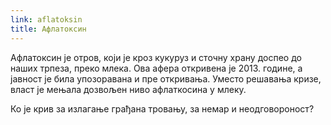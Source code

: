 ```yaml
---
link: aflatoksin
title: Афлатоксин
---
```

Афлатоксин је отров, који је кроз кукуруз и сточну храну доспео до наших трпеза, преко млека. Ова афера откривена је 2013. године, а јавност је била упозоравана и пре откривања. Уместо решавања кризе, власт је мењала дозвољен ниво афлаткосина у млеку.

Ко је крив за излагање грађана тровању, за немар и неодговороност?
